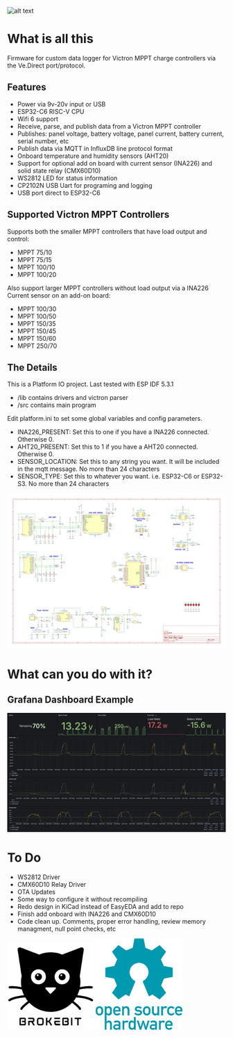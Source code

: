 ![alt text](https://github.com/brokebit/SolarDataLoggerV2-ESP-IDF/blob/main/assets/BoardScreenshot.png?raw=true)

# What is all this

Firmware for custom data logger for Victron MPPT charge controllers via the Ve.Direct port/protocol.

## Features
- Power via 9v-20v input or USB
- ESP32-C6 RISC-V CPU
- Wifi 6 support
- Receive, parse, and publish data from a Victron MPPT controller
- Publishes: panel voltage, battery voltage, panel current, battery current, serial number, etc
- Publish data via MQTT in InfluxDB line protocol format
- Onboard temperature and humidity sensors (AHT20)
- Support for optional add on board with current sensor (INA226) and solid state relay (CMX60D10)
- WS2812 LED for status information
- CP2102N USB Uart for programing and logging
- USB port direct to ESP32-C6


## Supported Victron MPPT Controllers

Supports both the smaller MPPT controllers that have load output and control:

- MPPT 75/10
- MPPT 75/15
- MPPT 100/10
- MPPT 100/20

Also support larger MPPT controllers without load output via a INA226 Current sensor on an add-on board:

- MPPT 100/30
- MPPT 100/50
- MPPT 150/35
- MPPT 150/45
- MPPT 150/60
- MPPT 250/70

## The Details
This is a Platform IO project. Last tested with ESP IDF 5.3.1

- /lib contains drivers and victron parser
- /src contains main program

Edit platform.ini to set some global variables and config parameters. 
- INA226_PRESENT: Set this to one if you have a INA226 connected. Otherwise 0. 
- AHT20_PRESENT: Set this to 1 if you have a AHT20 connected. Otherwise 0.
- SENSOR_LOCATION: Set this to any string you want. It will be included in the mqtt message. No more than 24 characters
- SENSOR_TYPE: Set this to whatever you want. i.e. ESP32-C6 or ESP32-S3. No more than 24 characters
           
![alt text](https://github.com/brokebit/SolarDataLogger/blob/main/hardware/Schematic-v1.1.svg?raw=true)
# What can you do with it? 

## Grafana Dashboard Example
![alt text](https://github.com/brokebit/SolarDataLogger/blob/main/assets/GrafanaScreenshot.png?raw=true)

# To Do
- WS2812 Driver
- CMX60D10 Relay Driver
- OTA Updates
- Some way to configure it without recompiling 
- Redo design in KiCad instead of EasyEDA and add to repo
- Finish add onboard with INA226 and CMX60D10
- Code clean up. Comments, proper error handling, review memory managment, null point checks, etc

<p float="left">
  <img src="https://github.com/brokebit/SolarDataLogger/blob/main/assets/Brokebit-Cat-Logo.png?raw=true" width="200" />
  <img src="https://github.com/brokebit/SolarDataLogger/blob/main/assets/oshw-logo-800-px.png?raw=true" width="200" />
</p>

